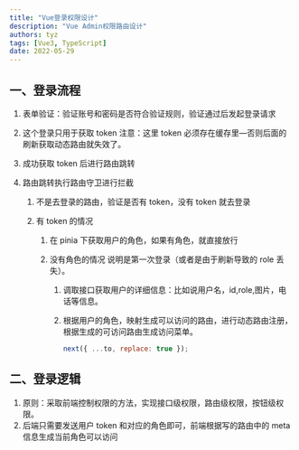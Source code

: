 ```yaml
---
title: "Vue登录权限设计"
description: "Vue Admin权限路由设计"
authors: tyz
tags: [Vue3, TypeScript]
date: 2022-05-29
---
```


<!--truncate-->

## 一、登录流程

1. 表单验证：验证账号和密码是否符合验证规则，验证通过后发起登录请求
2. 这个登录只用于获取 token 注意：这里 token 必须存在缓存里—否则后面的刷新获取动态路由就失效了。
3. 成功获取 token 后进行路由跳转
4. 路由跳转执行路由守卫进行拦截

   1. 不是去登录的路由，验证是否有 token，没有 token 就去登录
   2. 有 token 的情况

      1. 在 pinia 下获取用户的角色，如果有角色，就直接放行
      2. 没有角色的情况 说明是第一次登录（或者是由于刷新导致的 role 丢失）。

         1. 调取接口获取用户的详细信息：比如说用户名，id,role,图片，电话等信息。
         2. 根据用户的角色，映射生成可以访问的路由，进行动态路由注册，根据生成的可访问路由生成访问菜单。

            ```jsx
            next({ ...to, replace: true });
            ```

## 二、登录逻辑

1. 原则：采取前端控制权限的方法，实现接口级权限，路由级权限，按钮级权限。
2. 后端只需要发送用户 token 和对应的角色即可，前端根据写的路由中的 meta 信息生成当前角色可以访问
